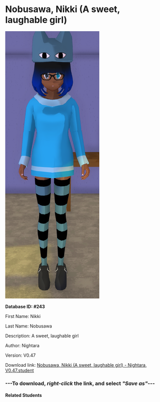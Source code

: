 # Nobusawa, Nikki (A sweet, laughable girl)

<img src="Files/Nobusawa, Nikki (A sweet, laughable girl).png" title="Nobusawa, Nikki (A sweet, laughable girl) - Nightara, V0.47">

**Database ID: #243**

First Name: Nikki

Last Name: Nobusawa

Description: A sweet, laughable girl

Author: Nightara

Version: V0.47

Download link: <a href="https://raw.githubusercontent.com/Arbiter1223/Daigaku-Gurashi-Custom-Students/master/Students/Files/Nobusawa%2C%20Nikki%20(A%20sweet%2C%20laughable%20girl)%20-%20Nightara%2C%20V0.47.student">Nobusawa, Nikki (A sweet, laughable girl) - Nightara, V0.47.student</a>

### ---**To download, _right-click_ the link, and select _"Save as"_**---

#### Related Students

